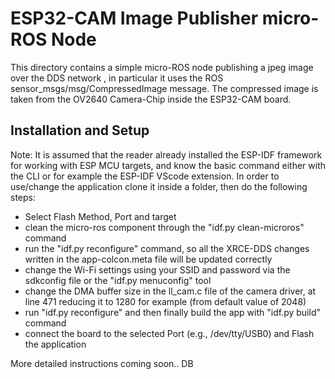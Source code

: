 # ESP32-CAM Image Publisher micro-ROS Node

This directory contains a simple micro-ROS node publishing a jpeg image over the DDS network
, in particular it uses the ROS sensor_msgs/msg/CompressedImage message.
The compressed image is taken from the OV2640 Camera-Chip inside the ESP32-CAM board.

## Installation and Setup
Note: It is assumed that the reader already installed the ESP-IDF framework for working with ESP MCU targets, and know the basic command either with the CLI or for example the ESP-IDF VScode extension.
In order to use/change the application clone it inside a folder, then do the following steps:
- Select Flash Method, Port and target
- clean the micro-ros component through the "idf.py clean-microros" command
- run the "idf.py reconfigure" command, so all the XRCE-DDS changes written in the app-colcon.meta file will be updated correctly
- change the Wi-Fi settings using your SSID and password via the sdkconfig file or the "idf.py menuconfig" tool
- change the DMA buffer size in the ll_cam.c file of the camera driver, at line 471 reducing it to 1280 for example (from default value of 2048)
- run "idf.py reconfigure" and then finally build the app with "idf.py build" command
- connect the board to the selected Port (e.g., /dev/tty/USB0) and Flash the application


More detailed instructions coming soon.. DB